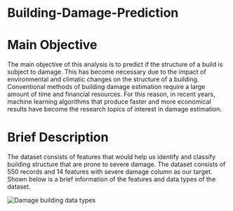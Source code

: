 # Building-Damage-Prediction
# Main Objective
The main objective of this analysis is to predict if the structure of a build is subject to damage. This has become necessary due to the impact of environmental and climatic changes on the structure of a building. Conventional methods of building damage estimation require a large amount of time and financial resources. For this reason, in recent years, machine learning algorithms that produce faster and more economical results have become the research topics of interest in damage estimation.
# Brief Description
The dataset consists of features that would help us identify and classify building structure that are prone to severe damage. The dataset consists of 550 records and 14 features with severe damage column as our target. Shown below is a brief information of the features and data types of the dataset.

![Damage building data types](https://github.com/DannyRukks/Building-Damage-Prediction/assets/97890440/e487ee7b-2215-4b6a-a5e5-84939d998371)
